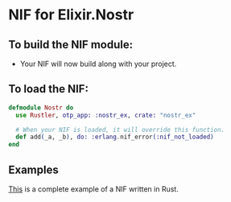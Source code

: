 # NIF for Elixir.Nostr

## To build the NIF module:

- Your NIF will now build along with your project.

## To load the NIF:

```elixir
defmodule Nostr do
  use Rustler, otp_app: :nostr_ex, crate: "nostr_ex"

  # When your NIF is loaded, it will override this function.
  def add(_a, _b), do: :erlang.nif_error(:nif_not_loaded)
end
```

## Examples

[This](https://github.com/rusterlium/NifIo) is a complete example of a NIF written in Rust.
